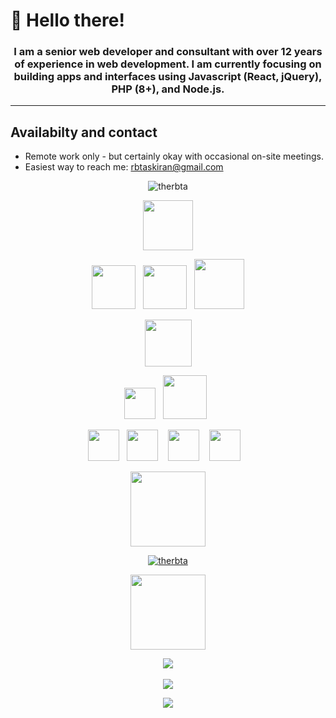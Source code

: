 # 👋 Hello there!

<h3 align="center">I am a senior web developer and consultant with over 12 years of experience in web development. I am currently focusing on building apps and interfaces using Javascript (React, jQuery), PHP (8+), and Node.js. </h3>

---

## Availabilty and contact

- Remote work only - but certainly okay with occasional on-site meetings.
- Easiest way to reach me: rbtaskiran@gmail.com

<p align="center">
  <img src="https://komarev.com/ghpvc/?username=therbta&label=Profile%20views&color=0e75b6&style=flat&show_icons=true&theme=radical" alt="therbta" />
</p>


  <p align="center">
  <img src="https://cdn.jsdelivr.net/gh/devicons/devicon/icons/javascript/javascript-original.svg" height="80" />
   </p>
   

<p align="center">
     <img src="https://cdn.jsdelivr.net/gh/devicons/devicon/icons/react/react-original-wordmark.svg" height="70" />&nbsp;&nbsp;
     <img src="https://cdn.jsdelivr.net/gh/devicons/devicon/icons/jquery/jquery-plain-wordmark.svg" height="70" />&nbsp;&nbsp;
     <img src="https://camo.githubusercontent.com/715227adcbce086f9b1e9ffa7b50efb637451aaef673a7a2438a12c9bd1bd90a/68747470733a2f2f63646e2e6a7364656c6976722e6e65742f67682f64657669636f6e732f64657669636f6e2f69636f6e732f66697265626173652f66697265626173652d706c61696e2d776f72646d61726b2e737667" height="80" />
  </p>
  
  <p align="center">
  <img src="https://user-images.githubusercontent.com/33683226/208798660-4bbba000-694f-4d30-9dff-428694e8ff3d.png" height="75">
   </p>
 
  
  <p align="center">
     <img src="https://www.php.net/images/logos/new-php-logo.svg" height="50">&nbsp;&nbsp;
     <img src="https://cdn.jsdelivr.net/gh/devicons/devicon/icons/mysql/mysql-original-wordmark.svg" height="70">&nbsp;&nbsp;
 </p>
 
 
<p align="center">
     <img src="https://cdn.jsdelivr.net/gh/devicons/devicon/icons/html5/html5-original.svg" height="50" />&nbsp;&nbsp;
     <img src="https://cdn.jsdelivr.net/gh/devicons/devicon/icons/css3/css3-original.svg" height="50" /> &nbsp;&nbsp;
     <img src="https://cdn.jsdelivr.net/gh/devicons/devicon/icons/bootstrap/bootstrap-plain-wordmark.svg" height="50" /> &nbsp;&nbsp;
     <img src="https://cdn.jsdelivr.net/gh/devicons/devicon/icons/tailwindcss/tailwindcss-plain.svg" height="50" /> &nbsp;&nbsp;
 </p>
 
 
 <p align="center">
   <img src="https://cdn.jsdelivr.net/gh/devicons/devicon/icons/amazonwebservices/amazonwebservices-plain-wordmark.svg" width="120">
 </p>
 

<p align="center">
  <a href="https://twitter.com/therbta" target="blank"><img src="https://img.shields.io/twitter/follow/therbta?logo=twitter&style=for-the-badge" alt="therbta" /></a>
</p>

<p align="center">
   <img src="https://img.shields.io/badge/code_style-prettier-ff69b4.svg" width="120">
</p>
   

<p align="center">
<img class="img" src="https://github-readme-stats.vercel.app/api?username=therbta&show_icons=true&theme=radical" />
<br><br>
<img class="img" src="https://github-readme-streak-stats.herokuapp.com?user=therbta&theme=radical&hide_border=false&date_format=M%20j%5B%2C%20Y%5D" />  
</p>

<p align="center"> <img src="https://activity-graph.herokuapp.com/graph?username=therbta&theme=xcode" /></div>

